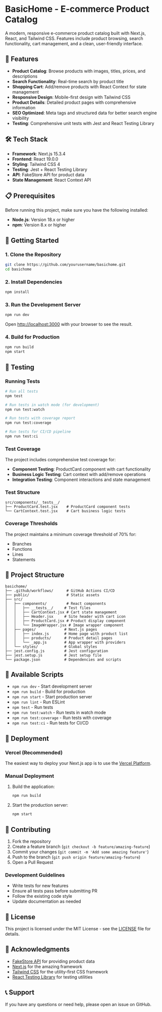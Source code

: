 # BasicHome - E-commerce Product Catalog

A modern, responsive e-commerce product catalog built with Next.js, React, and Tailwind CSS. Features include product browsing, search functionality, cart management, and a clean, user-friendly interface.

## 🚀 Features

- **Product Catalog**: Browse products with images, titles, prices, and descriptions
- **Search Functionality**: Real-time search by product title
- **Shopping Cart**: Add/remove products with React Context for state management
- **Responsive Design**: Mobile-first design with Tailwind CSS
- **Product Details**: Detailed product pages with comprehensive information
- **SEO Optimized**: Meta tags and structured data for better search engine visibility
- **Testing**: Comprehensive unit tests with Jest and React Testing Library

## 🛠️ Tech Stack

- **Framework**: Next.js 15.3.4
- **Frontend**: React 19.0.0
- **Styling**: Tailwind CSS 4
- **Testing**: Jest + React Testing Library
- **API**: FakeStore API for product data
- **State Management**: React Context API

## 📋 Prerequisites

Before running this project, make sure you have the following installed:

- **Node.js**: Version 18.x or higher
- **npm**: Version 8.x or higher

## 🚀 Getting Started

### 1. Clone the Repository

```bash
git clone https://github.com/yourusername/basichome.git
cd basichome
```

### 2. Install Dependencies

```bash
npm install
```

### 3. Run the Development Server

```bash
npm run dev
```

Open [http://localhost:3000](http://localhost:3000) with your browser to see the result.

### 4. Build for Production

```bash
npm run build
npm start
```

## 🧪 Testing

### Running Tests

```bash
# Run all tests
npm test

# Run tests in watch mode (for development)
npm run test:watch

# Run tests with coverage report
npm run test:coverage

# Run tests for CI/CD pipeline
npm run test:ci
```

### Test Coverage

The project includes comprehensive test coverage for:

- **Component Testing**: ProductCard component with cart functionality
- **Business Logic Testing**: Cart context with add/remove operations
- **Integration Testing**: Component interactions and state management

### Test Structure

```
src/components/__tests__/
├── ProductCard.test.jsx    # ProductCard component tests
└── CartContext.test.jsx    # Cart business logic tests
```

### Coverage Thresholds

The project maintains a minimum coverage threshold of 70% for:
- Branches
- Functions
- Lines
- Statements

## 📁 Project Structure

```
basichome/
├── .github/workflows/      # GitHub Actions CI/CD
├── public/                 # Static assets
├── src/
│   ├── components/         # React components
│   │   ├── __tests__/     # Test files
│   │   ├── CartContext.jsx # Cart state management
│   │   ├── Header.jsx     # Site header with cart icon
│   │   ├── ProductCard.jsx # Product display component
│   │   └── ImageWrapper.jsx # Image wrapper component
│   ├── pages/             # Next.js pages
│   │   ├── index.js       # Home page with product list
│   │   ├── products/      # Product detail pages
│   │   └── _app.js        # App wrapper with providers
│   └── styles/            # Global styles
├── jest.config.js         # Jest configuration
├── jest.setup.js          # Jest setup file
└── package.json           # Dependencies and scripts
```

## 🔧 Available Scripts

- `npm run dev` - Start development server
- `npm run build` - Build for production
- `npm run start` - Start production server
- `npm run lint` - Run ESLint
- `npm test` - Run tests
- `npm run test:watch` - Run tests in watch mode
- `npm run test:coverage` - Run tests with coverage
- `npm run test:ci` - Run tests for CI/CD

## 🚀 Deployment

### Vercel (Recommended)

The easiest way to deploy your Next.js app is to use the [Vercel Platform](https://vercel.com/new?utm_medium=default-template&filter=next.js&utm_source=create-next-app&utm_campaign=create-next-app-readme).

### Manual Deployment

1. Build the application:
   ```bash
   npm run build
   ```

2. Start the production server:
   ```bash
   npm start
   ```

## 🤝 Contributing

1. Fork the repository
2. Create a feature branch (`git checkout -b feature/amazing-feature`)
3. Commit your changes (`git commit -m 'Add some amazing feature'`)
4. Push to the branch (`git push origin feature/amazing-feature`)
5. Open a Pull Request

### Development Guidelines

- Write tests for new features
- Ensure all tests pass before submitting PR
- Follow the existing code style
- Update documentation as needed

## 📝 License

This project is licensed under the MIT License - see the [LICENSE](LICENSE) file for details.

## 🙏 Acknowledgments

- [FakeStore API](https://fakestoreapi.com/) for providing product data
- [Next.js](https://nextjs.org/) for the amazing framework
- [Tailwind CSS](https://tailwindcss.com/) for the utility-first CSS framework
- [React Testing Library](https://testing-library.com/) for testing utilities

## 📞 Support

If you have any questions or need help, please open an issue on GitHub.

